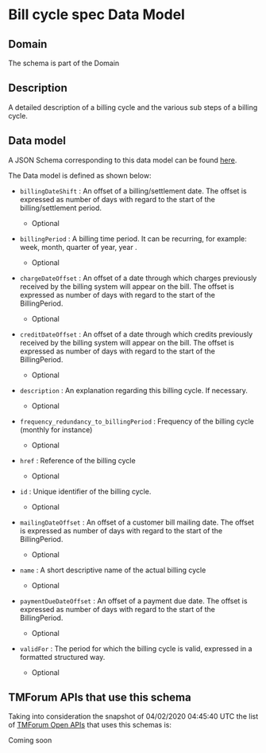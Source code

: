 # Bill cycle spec Data Model

## Domain

The  schema is part of the  Domain

## Description

A detailed description of a billing cycle and the various sub steps of a billing cycle.

## Data model

A JSON Schema corresponding to this data model can be found
[here](https://github.com/tmforum-rand/schemas/blob/candidates/Customer/BillCycleSpec.schema.json).

The Data model is defined as shown below:
- `billingDateShift` : An offset of a billing/settlement date. The offset is expressed as number of days with regard to the start of the billing/settlement period.

  - Optional

- `billingPeriod` : A billing time period. It can be recurring, for example: week, month, quarter of year, year .

  - Optional

- `chargeDateOffset` : An offset of a date through which charges previously received by the billing system will appear on the bill. The offset is expressed as number of days with regard to the start of the BillingPeriod.

  - Optional

- `creditDateOffset` : An offset of a date through which credits previously received by the billing system will appear on the bill. The offset is expressed as number of days with regard to the start of the BillingPeriod.

  - Optional

- `description` : An explanation regarding this billing cycle. If necessary.

  - Optional

- `frequency_redundancy_to_billingPeriod` : Frequency of the billing cycle (monthly for instance)

  - Optional

- `href` : Reference of the billing cycle

  - Optional

- `id` : Unique identifier of the billing cycle.

  - Optional

- `mailingDateOffset` : An offset of a customer bill mailing date. The offset is expressed as number of days with regard to the start of the BillingPeriod.

  - Optional

- `name` : A short descriptive name of the actual billing cycle

  - Optional

- `paymentDueDateOffset` : An offset of a payment due date. The offset is expressed as number of days with regard to the start of the BillingPeriod.

  - Optional

- `validFor` : The period for which the billing cycle is valid, expressed in a formatted structured way.

  - Optional





## TMForum APIs that use this schema

Taking into consideration the snapshot of 04/02/2020 04:45:40 UTC the list of [TMForum Open APIs](https://www.tmforum.org/open-apis/) that uses this schemas is:

Coming soon